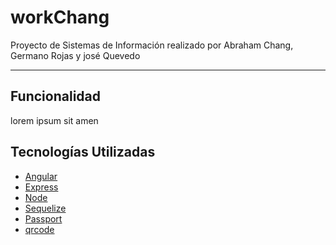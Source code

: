 # workChang
Proyecto de Sistemas de Información realizado por Abraham Chang, Germano Rojas y josé Quevedo
***
## Funcionalidad
lorem ipsum sit amen
## Tecnologías Utilizadas
* [Angular](https://angular.io)
* [Express](http://expressjs.com/)
* [Node](https://nodejs.org)
* [Sequelize](http://docs.sequelizejs.com/)
* [Passport](http://www.passportjs.org/)
* [qrcode](https://github.com/soldair/node-qrcode)
